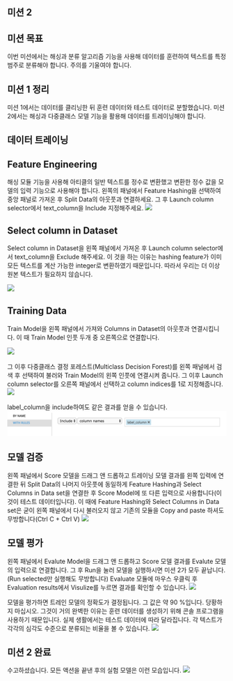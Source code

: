 

## 미션 2
## 미션 목표
이번 미션에서는 해싱과 분류 알고리즘 기능을 사용해 데이터를 훈련하여 텍스트를 특정 범주로 분류해야 합니다. 주의를 기울여야 합니다.
## 미션 1 정리
미션 1에서는 데이터를 클리닝한 뒤 훈련 데이터와 테스트 데이터로 분할했습니다. 미션 2에서는 해싱과 다중클래스 모델 기능을 활용해 데이터를 트레이닝해야 합니다.
## 데이터 트레이닝
## Feature Engineering
해싱 모듈 기능을 사용해 아티클의 일반 텍스트를 정수로 변환했고 변환한 정수 값을 모델의 입력 기능으로 사용해야 합니다. 
왼쪽의 패널에서 Feature Hashing을 선택하여 중앙 패널로 가져온 후 Split Data의 아웃풋과 연결하세요. 
그 후 Launch column selector에서 text_column을 Include 지정해주세요. 
  ![](http://postfiles4.naver.net/MjAxNzA1MThfOTYg/MDAxNDk1MDg0NDgxNjkz.S1vmk2rp8mtQyZNzcYs8esvxZoMKWfLwyg71PS6NhGIg.8B19w1iYU6u8GPikWzAojzxx_Wuvm-xkN7IAFDHZJ2Yg.PNG.lifeteller/Mission2_1.png?type=w2)

## Select column in Dataset
Select column in Dataset을 왼쪽 패널에서 가져온 후 Launch column selector에서 text_column을 Exclude 해주세요. 이 것을 하는 이유는 hashing feature가 이미 모든 텍스트를 계산 가능한 integer로 변환하였기 때문입니다. 따라서 우리는 더 이상 원본 텍스트가 필요하지 않습니다.

![](http://postfiles10.naver.net/MjAxNzA1MThfMTA2/MDAxNDk1MDg0NDgyMDIx.MpasH6ORcJ62HUHem9rrLBvS6H68eT9Soh8JPGWYQbog.CkDrzfFV2Zq749vMGOIUiQwzXTjV0t1o4ZtIfeUo_LUg.PNG.lifeteller/Mission2_2.png?type=w2)

## Training Data
Train Model을 왼쪽 패널에서 가져와 Columns in Dataset의 아웃풋과 연결시킵니다. 이 때 Train Model 인풋 두개 중 오른쪽으로 연결합니다. 

![](http://postfiles15.naver.net/MjAxNzA1MThfMjE3/MDAxNDk1MDg0NDgyMjg5.2Z1i1hlLXeugt-dxxK34UbXWdFt7qv87LMZnOqFV7G8g.N4LrDDxatMwosEfqu1weDK5pkP5TuM0I4ZVBaZuMHUgg.PNG.lifeteller/Mission2_3.png?type=w2)

그 이후 다중클래스 결정 포레스트(Multiclass Decision Forest)를 왼쪽 패널에서 검색 후 선택하여 불러와 Train Model의 왼쪽 인풋에 연결시켜 줍니다.
그 이후 Launch column selector를 오른쪽 패널에서 선택하고 column indices를 1로 지정해줍니다.
 ![](http://postfiles1.naver.net/MjAxNzA1MThfNzQg/MDAxNDk1MDg0NDgyNTc3.bRkNBL81jgoNDuvE1QhTmfdyH4pgVGQSGHvEjSoMT4Eg.56M-UwsuaI04cMEEryC6E0YYyGELFp9vtxOFtWvj8TQg.PNG.lifeteller/Mission2_4.png?type=w2)

label_column을 include하여도 같은 결과를 얻을 수 있습니다.
![2_05](/2_05.PNG)

## 모델 검증
왼쪽 패널에서 Score 모델을 드래그 앤 드롭하고 트레이닝 모델 결과를 왼쪽 입력에 연결한 뒤 Split Data의 나머지 아웃풋에 동일하게 Feature Hashing과 Select Columns in Data set을 연결한 후 Score Model에 또 다른 입력으로 사용합니다(이 것이 테스트 데이터입니다).
이 때에 Feature Hashing와 Select Columns in Data set은 굳이 왼쪽 패널에서 다시 불러오지 않고 기존의 모듈을 Copy and paste 하셔도 무방합니다(Ctrl C + Ctrl V)
 ![](http://postfiles1.naver.net/MjAxNzA1MThfNjAg/MDAxNDk1MDg0NDgyOTk5.W0ap4zIeYm_Xhd7omi16xVu0elkMHHZZ5aOVyAUUyMsg.EAD1We0oMerdiSJlEnj9jcCcZGLJxxPMLj20Prv7FyAg.PNG.lifeteller/Mission2_5.png?type=w2)
 
## 모델 평가
왼쪽 패널에서 Evalute Model을 드래그 앤 드롭하고 Score 모델 결과를 Evalute 모델의 입력으로 연결합니다. 그 후 Run을 눌러 모델을 실행하시면 미션 2가 모두 끝납니다.(Run selected만 실행해도 무방합니다)
Evaluate 모듈에 마우스 우클릭 후 Evaluation results에서 Visulize를 누르면 결과를 확인할 수 있습니다.
 ![](http://postfiles16.naver.net/MjAxNzA1MThfMjMz/MDAxNDk1MDg0NDgzNDA1.A-XBuPRcQUJ1-5ZRqF_tZmPnF-sq4U-UPeMBS40mwuAg.27KEtIZ0-F2jaFc7khjFBoQKxYl6wrXWbtRPon18P8gg.PNG.lifeteller/Mission2_6.png?type=w2)

모델을 평가하면 트레인 모델의 정확도가 결정됩니다. 그 값은 약 90 %입니다. 당황하지 마십시오. 그것이 거의 완벽한 이유는 훈련 데이터를 생성하기 위해 콘솔 프로그램을 사용하기 때문입니다. 실제 생활에서는 테스트 데이터에 따라 달라집니다. 각 텍스트가 각각의 심각도 수준으로 분류되는 비율을 볼 수 있습니다.
 ![](http://postfiles3.naver.net/MjAxNzA1MThfMyAg/MDAxNDk1MDg0NDgzODU2.SNvICD3RG20KFlFDXmW00Z7svWrJYJeLOl6Mew6COVQg.CfZpVw4GnwV0Azu6y7dVbXDu9bYLBkTC5YlObl9KZSEg.PNG.lifeteller/Mission2_7.png?type=w2)

## 미션 2 완료
수고하셨습니다. 모든 액션을 끝낸 후의 실험 모델은 이런 모습입니다. 
![](http://postfiles4.naver.net/MjAxNzA1MThfMzkg/MDAxNDk1MDg0NDg0Mzcw.uPhdGCopm0_fglwe9rOrRwHV8mIEPUqxcqRx4CWNwyYg.a9WOV432-jGSkLbp9SR_hiQeHvh9Bzf_lmcQXn_J0JEg.PNG.lifeteller/Mission2_8.png?type=w2)
